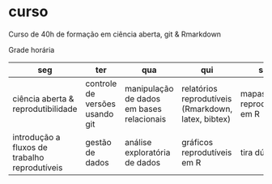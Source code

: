 # curso

Curso de 40h de formação em ciência aberta, git & Rmarkdown 

Grade horária

| seg | ter | qua | qui | sex |
|------------------------------------------------|--------------------------------------------|--------------------------------------|------------------------------------------|--------------------------|
| ciência aberta & reprodutibilidade | controle de versões usando git | manipulação de dados em bases relacionais | relatórios reprodutíveis (Rmarkdown, latex, bibtex) | mapas reprodutíveis em R |
| introdução a fluxos de trabalho reprodutíveis  | gestão de dados  | análise exploratória de dados | gráficos reprodutíveis em R | tira dúvidas |

